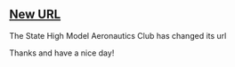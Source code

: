 ## [New URL](https://shmac.netlify.app/)

The State High Model Aeronautics Club has changed its url

Thanks and have a nice day!
